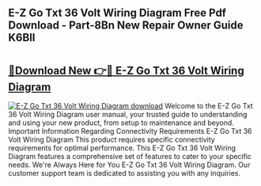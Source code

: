 ## E-Z Go Txt 36 Volt Wiring Diagram Free Pdf Download - Part-8Bn New Repair Owner Guide K6BlI

# <h2><a href="http://dfjo8qz.blite.top/?on=E-Z+Go+Txt+36+Volt+Wiring+Diagram">🔗Download New 👉🔴 E-Z Go Txt 36 Volt Wiring Diagram</a></h2>

[![E-Z Go Txt 36 Volt Wiring Diagram download](https://i.imgur.com/lujVjoI.png)](http://dfjo8qz.blite.top/?on=E-Z+Go+Txt+36+Volt+Wiring+Diagram)
Welcome to the E-Z Go Txt 36 Volt Wiring Diagram user manual, your trusted guide to understanding and using your new product, from setup to maintenance and beyond. Important Information Regarding Connectivity Requirements E-Z Go Txt 36 Volt Wiring Diagram This product requires specific connectivity requirements for optimal performance. This E-Z Go Txt 36 Volt Wiring Diagram features a comprehensive set of features to cater to your specific needs. We're Always Here for You E-Z Go Txt 36 Volt Wiring Diagram. Our customer support team is dedicated to assisting you with any inquiries.
